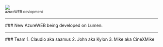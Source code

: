 ![](http://www.habbcrazy.net/resources/fonts/62/azureweb.gif)
<br><sup>azureWEB devlopment</sup>

<hr>
### New AzureWEB being developed on Lumen.

<hr>
### Team
1. Claudio aka saamus
2. John aka Kylon
3. Mike aka CineXMike
